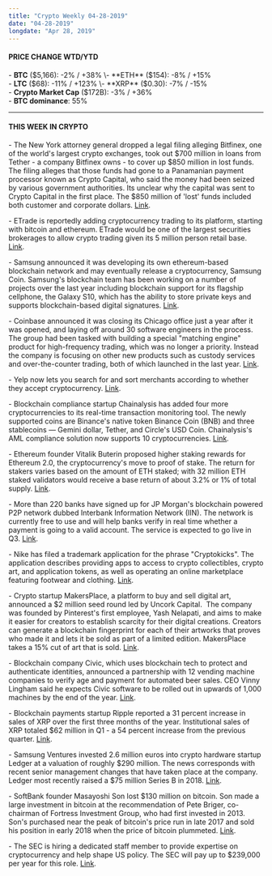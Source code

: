 ```yaml
---
title: "Crypto Weekly 04-28-2019"
date: "04-28-2019"
longdate: "Apr 28, 2019"
---
```


#### **PRICE CHANGE WTD/YTD**

\- **BTC** ($5,166): -2% / +38%  
\- **ETH** ($154): -8% / +15%  
\- **LTC** ($68): -11% / +123%  
\- **XRP** ($0.30): -7% / -15%  
\- **Crypto Market Cap** ($172B): -3% / +36%  
\- **BTC dominance**: 55%



---

#### **THIS WEEK IN CRYPTO**

\- The New York attorney general dropped a legal filing alleging Bitfinex, one of the world's largest crypto exchanges, took out $700 million in loans from Tether - a company Bitfinex owns - to cover up $850 million in lost funds. The filing alleges that those funds had gone to a Panamanian payment processor known as Crypto Capital, who said the money had been seized by various government authorities. Its unclear why the capital was sent to Crypto Capital in the first place. The $850 million of 'lost' funds included both customer and corporate dollars. [Link](https://www.bloomberg.com/news/articles/2019-04-26/bitfinex-crypto-case-shows-little-guy-at-risk-of-holding-the-bag).   


\- ETrade is reportedly adding cryptocurrency trading to its platform, starting with bitcoin and ethereum. ETrade would be one of the largest securities brokerages to allow crypto trading given its 5 million person retail base. [Link](https://www.bloomberg.com/news/articles/2019-04-26/e-trade-is-said-to-be-close-to-launching-cryptocurrency-trading).   


\- Samsung announced it was developing its own ethereum-based blockchain network and may eventually release a cryptocurrency, Samsung Coin. Samsung's blockchain team has been working on a number of projects over the last year including blockchain support for its flagship cellphone, the Galaxy S10, which has the ability to store private keys and supports blockchain-based digital signatures. [Link](https://www.coindesk.com/samsung-developing-ethereum-based-blockchain-may-issue-own-token).   


\- Coinbase announced it was closing its Chicago office just a year after it was opened, and laying off around 30 software engineers in the process. The group had been tasked with building a special "matching engine" product for high-frequency trading, which was no longer a priority. Instead the company is focusing on other new products such as custody services and over-the-counter trading, both of which launched in the last year. [Link](http://fortune.com/2019/04/23/coinbase-chicago/).   


\- Yelp now lets you search for and sort merchants according to whether they accept cryptocurrency. [Link](https://www.ccn.com/yelp-bitcoin-filter-crypto-adoption).  


\- Blockchain compliance startup Chainalysis has added four more cryptocurrencies to its real-time transaction monitoring tool. The newly supported coins are Binance's native token Binance Coin (BNB) and three stablecoins — Gemini dollar, Tether, and Circle's USD Coin. Chainalysis's AML compliance solution now supports 10 cryptocurrencies. [Link](https://www.coindesk.com/chainalysis-adds-real-time-transaction-monitoring-for-4-more-cryptos).   


\- Ethereum founder Vitalik Buterin proposed higher staking rewards for Ethereum 2.0, the cryptocurrency's move to proof of stake. The return for stakers varies based on the amount of ETH staked; with 32 million ETH staked validators would receive a base return of about 3.2% or 1% of total supply. [Link](https://cointelegraph.com/news/vitalik-buterin-proposes-higher-staking-rewards-for-upcoming-eth-pos-algorithm).   


\- More than 220 banks have signed up for JP Morgan's blockchain powered P2P network dubbed Interbank Information Network (IIN). The network is currently free to use and will help banks verify in real time whether a payment is going to a valid account. The service is expected to go live in Q3. [Link](https://www.ft.com/content/87ae3010-61ec-11e9-b285-3acd5d43599e).   


\- Nike has filed a trademark application for the phrase "Cryptokicks". The application describes providing apps to access to crypto collectibles, crypto art, and application tokens, as well as operating an online marketplace featuring footwear and clothing. [Link](https://cointelegraph.com/news/nike-files-trademark-application-in-the-us-for-cryptokicks).   


\- Crypto startup MakersPlace, a platform to buy and sell digital art, announced a $2 million seed round led by Uncork Capital.  The company was founded by Pinterest's first employee, Yash Nelapati, and aims to make it easier for creators to establish scarcity for their digital creations. Creators can generate a blockchain fingerprint for each of their artworks that proves who made it and lets it be sold as part of a limited edition. MakersPlace takes a 15% cut of art that is sold. [Link](https://techcrunch.com/2019/04/24/makersplace-blockchain-art/).   


\- Blockchain company Civic, which uses blockchain tech to protect and authenticate identities, announced a partnership with 12 vending machine companies to verify age and payment for automated beer sales. CEO Vinny Lingham said he expects Civic software to be rolled out in upwards of 1,000 machines by the end of the year. [Link](https://www.digitaltrends.com/cool-tech/civic-pay-vending-machine/).  


\- Blockchain payments startup Ripple reported a 31 percent increase in sales of XRP over the first three months of the year. Institutional sales of XRP totaled $62 million in Q1 - a 54 percent increase from the previous quarter. [Link](https://www.coindesk.com/ripple-says-sales-of-xrp-cryptocurrency-grew-31-in-q1).   


\- Samsung Ventures invested 2.6 million euros into crypto hardware startup Ledger at a valuation of roughly $290 million. The news corresponds with recent senior management changes that have taken place at the company. Ledger most recently raised a $75 million Series B in 2018. [Link](https://www.theblockcrypto.com/tiny/samsung-invests-2-9-million-in-ledger/).   


\- SoftBank founder Masayoshi Son lost $130 million on bitcoin. Son made a large investment in bitcoin at the recommendation of Pete Briger, co-chairman of Fortress Investment Group, who had first invested in 2013. Son's purchased near the peak of bitcoin's price run in late 2017 and sold his position in early 2018 when the price of bitcoin plummeted. [Link](https://www.wsj.com/articles/softbank-founder-masayoshi-son-lost-130-million-on-bitcoin-11556017200?ns=prod/accounts-wsj).   


\- The SEC is hiring a dedicated staff member to provide expertise on cryptocurrency and help shape US policy. The SEC will pay up to $239,000 per year for this role. [Link](https://cointelegraph.com/news/securities-and-exchange-commission-plans-to-hire-in-house-crypto-specialist).